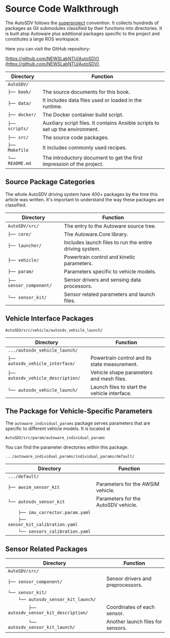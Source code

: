 # Source Code Walkthrough

The AutoSDV follows the [superproject](https://en.wikibooks.org/wiki/Git/Submodules_and_Superprojects) convention. It collects hundreds of packages as Git submodules classified by their functions into directories. It is built atop Autoware plus additional packages specific to the project and constitutes a large ROS workspace.

Here you can visit the GitHub repository:

[https://github.com/NEWSLabNTU/AutoSDV](https://github.com/NEWSLabNTU/AutoSDV).


| Directory       | Function                                                                       |
|-----------------|--------------------------------------------------------------------------------|
| `AutoSDV/`      |                                                                                |
| `├── book/`     | The source documents for this book.                                            |
| `├── data/`     | It includes data files used or loaded in the runtime.                          |
| `├── docker/`   | The Docker container build script.                                             |
| `├── scripts/`  | Auxiliary script files. It contains Ansible scripts to set up the environment. |
| `├── src/`      | The source code packages.                                                      |
| `├── Makefile`  | It includes commonly used recipes.                                             |
| `└── README.md` | The introductory document to get the first impression of the project.          |


## Source Package Categories

The whole AutoSDV driving system have 400+ packages by the time this article was written. It's important to understand the way these packages are classified.

| Directory               | Function                                                |
|-------------------------|---------------------------------------------------------|
| `AutoSDV/src/`          | The entry to the Autoware source tree.                  |
| `├── core/`             | The Autoware.Core library.                              |
| `├── launcher/`         | Includes launch files to run the entire driving system. |
| `├── vehicle/`          | Powertrain control and kinetic parameters.              |
| `├── param/`            | Parameters specific to vehicle models.                  |
| `├── sensor_component/` | Sensor drivers and sensing data processors.             |
| `└── sensor_kit/`       | Sensor related parameters and launch files.             |



## Vehicle Interface Packages

`AutoSDV/src/vehicle/autosdv_vehicle_launch/`

| Directory                          | Function                                      |
|------------------------------------|-----------------------------------------------|
| `.../autosdv_vehicle_launch/`      |                                               |
| `├── autosdv_vehicle_interface/`   | Powertrain control and its state measurement. |
| `├── autosdv_vehicle_description/` | Vehicle shape parameters and mesh files.      |
| `└── autosdv_vehicle_launch/`      | Launch files to start the vehicle interface.  |


## The Package for Vehicle-Specific Parameters

The `autoware_individual_params` package serves parameters that are specific to different vehicle models. It is located at

```
AutoSDV/src/param/autoware_individual_params
```

You can find the parameter directories within this package.

```
.../autoware_individual_params/individual_params/default/
```

| Directory                             | Function                            |
|---------------------------------------|-------------------------------------|
| `.../default/`                        |                                     |
| `├── awsim_sensor_kit`                | Parameters for the AWSIM vehicle.   |
| `└── autosdv_sensor_kit`              | Parameters for the AutoSDV vehicle. |
| `    ├── imu_corrector.param.yaml`    |                                     |
| `    ├── sensor_kit_calibration.yaml` |                                     |
| `    └── sensors_calibration.yaml`    |                                     |


## Sensor Related Packages

| Directory                                     | Function                          |
|-----------------------------------------------|-----------------------------------|
| `AutoSDV/src/`                                |                                   |
| `├── sensor_component/`                       | Sensor drivers and preprocessors. |
| `└── sensor_kit/`                             |                                   |
| `    └── autosdv_sensor_kit_launch/`          |                                   |
| `        ├── autosdv_sensor_kit_description/` | Coordinates of each sensor.       |
| `        └── autosdv_sensor_kit_launch/`      | Another launch files for sensors. |

